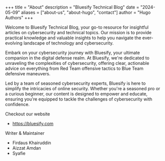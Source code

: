 +++
title = "About"
description = "Bluesify Technical Blog"
date = "2024-05-09"
aliases = ["about-us", "about-hugo", "contact"]
author = "Hugo Authors"
+++

Welcome to Bluesify Technical Blog, your go-to resource for insightful articles on cybersecurity and technical topics. Our mission is to provide practical knowledge and valuable insights to help you navigate the ever-evolving landscape of technology and cybersecurity.

Embark on your cybersecurity journey with Bluesify, your ultimate companion in the digital defense realm. At Bluesify, we're dedicated to unraveling the complexities of cybersecurity, offering clear, actionable advice on everything from Red Team offensive tactics to Blue Team defensive maneuvers.

Led by a team of seasoned cybersecurity experts, Bluesify is here to simplify the intricacies of online security. Whether you're a seasoned pro or a curious beginner, our content is designed to empower and educate, ensuring you're equipped to tackle the challenges of cybersecurity with confidence.

Checkout our website

* https://bluesify.com

Writer & Maintainer

* Firdaus Khairuddin
* Aizzat Amdan
* Syafie
